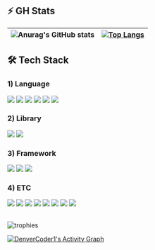 ## ⚡ GH Stats

|![Anurag's GitHub stats](https://github-readme-stats.vercel.app/api?username=handminJ\&rank_icon=github&theme=material-palenight)|[![Top Langs](https://github-readme-stats.vercel.app/api/top-langs/?username=handminJ&langs_count=8&layout=compact&theme=material-palenight)](https://github.com/handminJ/handminJ.git)|
|---|---|

## 🛠️ Tech Stack
### 1) Language
<div>
  <img src="https://img.shields.io/badge/Python-3776AB?style=plastic&logo=Python&logoColor=white"/>
  <img src="https://img.shields.io/badge/Java-007396?style=plastic&logo=OpenJDK&logoColor=white"/> 
  <img src="https://img.shields.io/badge/C++-00599C?style=plastic&logo=cplusplus&logoColor=white"/>
  <img src="https://img.shields.io/badge/HTML5-E34F26?style=plastic&logo=HTML5&logoColor=white"/>
  <img src="https://img.shields.io/badge/CSS3-1572B6?style=plastic&logo=CSS3&logoColor=white"/> 
  <img src="https://img.shields.io/badge/JavaScript-F7DF1E?style=plastic&logo=JavaScript&logoColor=white"/>
</div>
  
### 2) Library
<div>
  <img src="https://img.shields.io/badge/React-61DAFB?style=plastic&logo=React&logoColor=white&Color=white"/>
  <img src="https://img.shields.io/badge/OpenCV-5C3EE8?style=plastic&logo=OpenCV&logoColor=white"/>
</div>
  
### 3) Framework
<div>
  <img src="https://img.shields.io/badge/Bootstrap-7952B3?style=plastic&logo=bootstrap&logoColor=white"/>
  <img src="https://img.shields.io/badge/Flutter-02569B?style=plastic&logo=flutter&logoColor=white&Color=white"/>
  <img src="https://img.shields.io/badge/Django-092E20?style=plastic&logo=Django&logoColor=white"/>
</div>
  
### 4) ETC
<div>
  <img src="https://img.shields.io/badge/Git-F05032?style=plastic&logo=Git&logoColor=white"/>
  <img src="https://img.shields.io/badge/MySQL-4479A1?style=plastic&logo=MySQL&logoColor=white"/>

  
  <img src="https://img.shields.io/badge/Eclipse IDE-2C2255?style=plastic&logo=Eclipse IDE&logoColor=white"/>
  <img src="https://img.shields.io/badge/Visual Studio-5C2D91?style=plastic&logo=Visual Studio&logoColor=white"/>
  <img src="https://img.shields.io/badge/Visual Studio Code-007ACC?style=plastic&logo=Visual Studio Code&logoColor=white"/>
  <img src="https://img.shields.io/badge/Unity-111111?style=plastic&logo=Unity&logoColor=white"/>

  <img src="https://img.shields.io/badge/Firebase-FFCA28?style=plastic&logo=firebase&logoColor=white"/>

  <img src="https://img.shields.io/badge/Docker-2496ED?style=plastic&logo=Docker&logoColor=white"/>
  
</div>

<!--
**handminJ/handminJ** is a ✨ _special_ ✨ repository because its `README.md` (this file) appears on your GitHub profile.

Here are some ideas to get you started:

- 🔭 I’m currently working on ...
- 🌱 I’m currently learning ...
- 👯 I’m looking to collaborate on ...
- 🤔 I’m looking for help with ...
- 💬 Ask me about ...
- 📫 How to reach me: ...
- 😄 Pronouns: ...
- ⚡ Fun fact: ...
-->

<br>

![trophies](https://github-profile-trophy.vercel.app/?username=handminJ&theme=discord)&nbsp; &nbsp;

<a href="https://github.com/ashutosh00710/github-readme-activity-graph"><img alt="DenverCoder1's Activity Graph" src="https://github-readme-activity-graph.vercel.app/graph/?username=handminJ&bg_color=1F222E&point=FFFFFF&hide_border=true" /></a>

